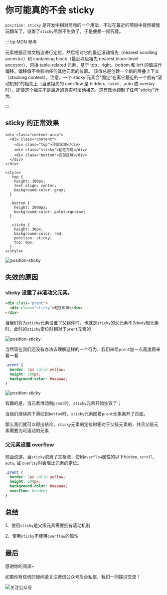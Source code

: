 # 你可能真的不会 sticky

`position: sticky` 是开发中相对高频的一个用法，不过在最近的项目中竟然被我玩翻车了，设置了`sticky`尽然不生效了，于是便想一探究竟。

::: tip MDN 参考

元素根据正常文档流进行定位，然后相对它的最近滚动祖先（nearest scrolling ancestor）和 containing block（最近块级祖先 nearest block-level ancestor），包括 table-related 元素，基于 top、right、bottom 和 left 的值进行偏移。偏移值不会影响任何其他元素的位置。 该值总是创建一个新的层叠上下文（stacking context）。注意，一个 sticky 元素会“固定”在离它最近的一个拥有“滚动机制”的祖先上（当该祖先的 overflow 是 hidden、scroll、auto 或 overlay 时），即便这个祖先不是最近的真实可滚动祖先。这有效地抑制了任何“sticky”行为。

:::

## sticky 的正常效果

```vue
<div class="content-wrap">
  <div class="content">
    <div class="top">顶部区域</div>
    <div class="sticky">粘性布局</div>
    <div class="bottom">底部区域</div>
  </div>
</div>

<style>
  .top {
    height: 100px;
    text-align: center;
    background-color: gray;
  }

  .bottom {
    height: 2000px;
    background-color: paleturquoise;
  }

  .sticky {
    height: 30px;
    background-color: red;
    position: sticky;
    top: 0px;
  }
</style>
```

![position-sticky](/assets/web/position-sticky1.gif)

## 失效的原因

### sticky 设置了非滚动父元素。

```html
<div class="prent">
  <div class="sticky">粘性布局</div>
</div>
```

当我们将为`sticky`元素设置了父组件时，也就是`sticky`的父元素不为`body`根元素时，此时的`sticky`定位时相对于`prent`元素的

![position-sticky](/assets/web/position-sticky2.gif)

当然现在我们还没有办法去理解这样的一个行为，我们来给`prent`加一点高度再来看一看

```css
.prent {
  border: 2px solid yellow;
  height: 200px;
  background-color: #aaaaaa;
}
```

![position-sticky](/assets/web/position-sticky3.gif)

有趣的是，当元素滑动到`prent`时，`sticky`元素开始生效了；

当我们继续向下滑动到`bottom`时，`sticky`元素随着`prent`元素离开了页面。

那么我们就可以得出结论，`sticky`元素的定位时相对于父级元素的，并且父级元素需要为可滚动的元素

### 父元素设置 overflow

前面说道，当`sticky`脱离了文档流，使用`overflow`属性的以下`hidden`, `scroll`, `auto`, 或 `overlay`时会阻止元素的定位。

```css
.prent {
  border: 2px solid yellow;
  height: 200px;
  background-color: #aaaaaa;
  overflow: hidden;
}
```

## 总结

1、使用`sticky`是父级元素需要拥有滚动机制

2、使用`sticky`不使用`overflow`的属性

## 最后

感谢你的阅读~

如果你有任何的疑问请关注微信公众号后台私信，我们一同探讨交流！

![关注公众号](/assets/subscription.webp)
